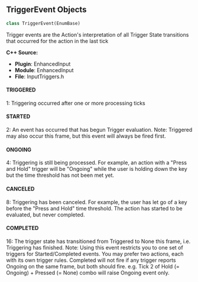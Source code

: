 ## TriggerEvent Objects

```python
class TriggerEvent(EnumBase)
```

Trigger events are the Action's interpretation of all Trigger State transitions that occurred for the action in the last tick

**C++ Source:**

- **Plugin**: EnhancedInput
- **Module**: EnhancedInput
- **File**: InputTriggers.h

<a id="unreal.TriggerEvent.TRIGGERED"></a>

#### TRIGGERED

1: Triggering occurred after one or more processing ticks

<a id="unreal.TriggerEvent.STARTED"></a>

#### STARTED

2: An event has occurred that has begun Trigger evaluation. Note: Triggered may also occur this frame, but this event will always be fired first.

<a id="unreal.TriggerEvent.ONGOING"></a>

#### ONGOING

4: Triggering is still being processed. For example, an action with a "Press and Hold" trigger
will be "Ongoing" while the user is holding down the key but the time threshold has not been met yet.

<a id="unreal.TriggerEvent.CANCELED"></a>

#### CANCELED

8: Triggering has been canceled. For example,  the user has let go of a key before the "Press and Hold" time threshold.
The action has started to be evaluated, but never completed.

<a id="unreal.TriggerEvent.COMPLETED"></a>

#### COMPLETED

16: The trigger state has transitioned from Triggered to None this frame, i.e. Triggering has finished.
Note: Using this event restricts you to one set of triggers for Started/Completed events. You may prefer two actions, each with its own trigger rules.
Completed will not fire if any trigger reports Ongoing on the same frame, but both should fire. e.g. Tick 2 of Hold (= Ongoing) + Pressed (= None) combo will raise Ongoing event only.

<a id="unreal.DisplayClusterOperationMode"></a>